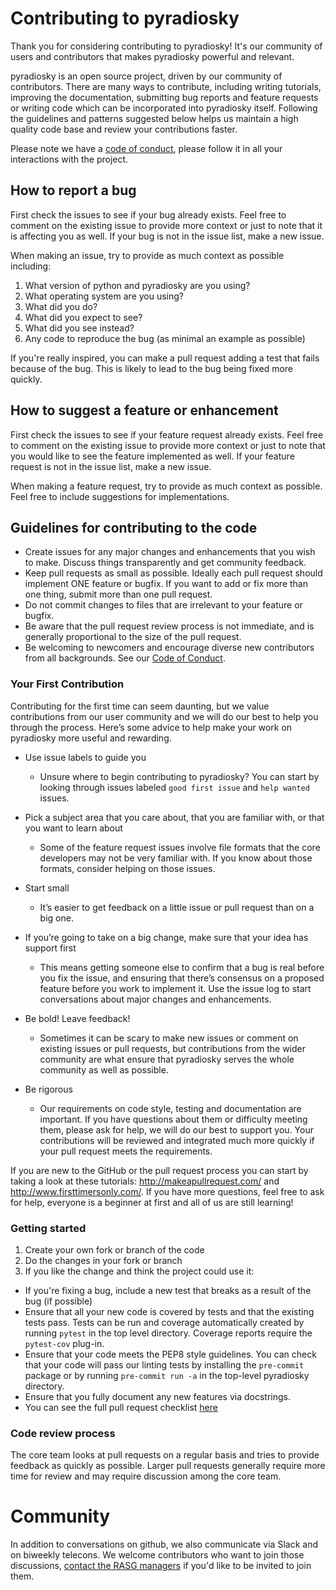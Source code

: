 # Contributing to pyradiosky

Thank you for considering contributing to pyradiosky! It's our community of
users and contributors that makes pyradiosky powerful and relevant.

pyradiosky is an open source project, driven by our community of contributors.
There are many ways to contribute, including writing tutorials, improving the
documentation, submitting bug reports and feature requests or writing code
which can be incorporated into pyradiosky itself. Following the guidelines and
patterns suggested below helps us maintain a high quality code base and review
your contributions faster.

Please note we have a [code of conduct](../CODE_OF_CONDUCT.md), please follow
it in all your interactions with the project.

## How to report a bug
First check the issues to see if your bug already exists. Feel free to comment
on the existing issue to provide more context or just to note that it is
affecting you as well. If your bug is not in the issue list, make a new issue.

When making an issue, try to provide as much context as possible including:

1. What version of python and pyradiosky are you using?
2. What operating system are you using?
3. What did you do?
4. What did you expect to see?
5. What did you see instead?
6. Any code to reproduce the bug (as minimal an example as possible)

If you're really inspired, you can make a pull request adding a test that fails
because of the bug. This is likely to lead to the bug being fixed more quickly.

## How to suggest a feature or enhancement
First check the issues to see if your feature request already exists. Feel
free to comment on the existing issue to provide more context or just to note
that you would like to see the feature implemented as well. If your feature
request is not in the issue list, make a new issue.

When making a feature request, try to provide as much context as possible.
Feel free to include suggestions for implementations.

## Guidelines for contributing to the code

* Create issues for any major changes and enhancements that you wish to make.
  Discuss things transparently and get community feedback.
* Keep pull requests as small as possible. Ideally each pull request should
  implement ONE feature or bugfix. If you want to add or fix more than one thing,
  submit more than one pull request.
* Do not commit changes to files that are irrelevant to your feature or bugfix.
* Be aware that the pull request review process is not immediate, and is
  generally proportional to the size of the pull request.
* Be welcoming to newcomers and encourage diverse new contributors from all
  backgrounds. See our [Code of Conduct](../CODE_OF_CONDUCT.md).

### Your First Contribution

Contributing for the first time can seem daunting, but we value contributions
from our user community and we will do our best to help you through the process.
Here’s some advice to help make your work on pyradiosky more useful and rewarding.

* Use issue labels to guide you
  - Unsure where to begin contributing to pyradiosky?
    You can start by looking through issues labeled `good first issue` and
    `help wanted` issues.

* Pick a subject area that you care about, that you are familiar with, or that
  you want to learn about
  - Some of the feature request issues involve file formats that the core
    developers may not be very familiar with. If you know about those formats,
    consider helping on those issues.

* Start small
  - It’s easier to get feedback on a little issue or pull request than on a big one.

* If you’re going to take on a big change, make sure that your idea has support first
  - This means getting someone else to confirm that a bug is real before you
    fix the issue, and ensuring that there’s consensus on a proposed feature
    before you work to implement it. Use the issue log to start conversations
    about major changes and enhancements.

* Be bold! Leave feedback!
  - Sometimes it can be scary to make new issues or comment on existing issues
  or pull requests, but contributions from the wider community are what ensure
  that pyradiosky serves the whole community as well as possible.

* Be rigorous
  - Our requirements on code style, testing and documentation are important.
    If you have questions about them or difficulty meeting them, please ask for
    help, we will do our best to support you. Your contributions will be
    reviewed and integrated much more quickly if your pull request meets the
    requirements.

If you are new to the GitHub or the pull request process you can start by
taking a look at these tutorials:
http://makeapullrequest.com/ and http://www.firsttimersonly.com/. If you have
more questions, feel free to ask for help, everyone is a beginner at first and
all of us are still learning!

### Getting started

1. Create your own fork or branch of the code
2. Do the changes in your fork or branch
3. If you like the change and think the project could use it:
  - If you're fixing a bug, include a new test that breaks as a result of the bug (if possible)
  - Ensure that all your new code is covered by tests and that the existing
    tests pass. Tests can be run and coverage automatically created by running
    `pytest` in the top level directory. Coverage reports require the `pytest-cov`
    plug-in.
  - Ensure that your code meets the PEP8 style guidelines. You can check that
    your code will pass our linting tests by installing the `pre-commit` package
    or by running `pre-commit run -a` in the top-level pyradiosky directory.
  - Ensure that you fully document any new features via docstrings.
  - You can see the full pull request checklist [here](PULL_REQUEST_TEMPLATE.md)

### Code review process

The core team looks at pull requests on a regular basis and tries to provide
feedback as quickly as possible. Larger pull requests generally require more
time for review and may require discussion among the core team.

# Community
In addition to conversations on github, we also communicate via Slack and on
biweekly telecons. We welcome contributors who want to join those discussions,
[contact the RASG managers](mailto:rasgmanagers@gmail.com) if you'd like to be
invited to join them.
